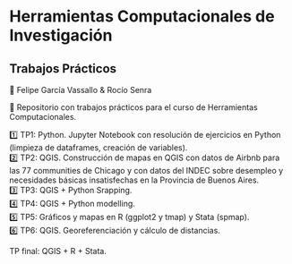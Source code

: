 # Herramientas Computacionales de Investigación  
## Trabajos Prácticos   

🚻 Felipe García Vassallo & Rocío Senra   


🔸 Repositorio con trabajos prácticos para el curso de Herramientas Computacionales.   

1️⃣ TP1: Python. Jupyter Notebook con resolución de ejercicios en Python (limpieza de dataframes, creación de variables).    
2️⃣ TP2: QGIS. Construcción de mapas en QGIS con datos de Airbnb para las 77 communities de Chicago y con datos del INDEC sobre desempleo y necesidades básicas insatisfechas en la Provincia de Buenos Aires.   
3️⃣ TP3: QGIS + Python Srapping.   
4️⃣ TP4: QGIS + Python modelling.    
5️⃣ TP5: Gráficos y mapas en R (ggplot2 y tmap) y Stata (spmap).   
6️⃣ TP6: QGIS. Georeferenciación y cálculo de distancias.

TP final: QGIS + R + Stata.
